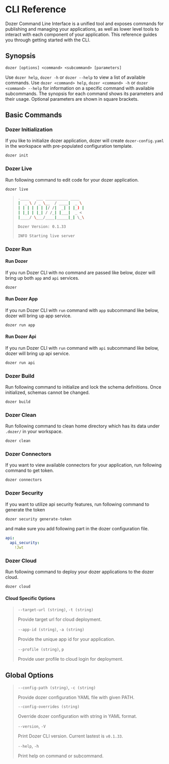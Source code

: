 # CLI Reference
Dozer Command Line Interface is a unified tool and exposes commands for publishing and managing your applications, as well as lower level tools to interact with each component of your application. This reference guides you through getting started with the CLI.

## Synopsis
```
dozer [options] <command> <subcommand> [parameters]
```
Use `dozer help`, `dozer -h` or `dozer --help` to view a list of available commands. Use `dozer <command> help`, `dozer <command> -h` or `dozer <command> --help` for information on a specific command with available subcommands. The synopsis for each command shows its parameters and their usage. Optional parameters are shown in square brackets.


## Basic Commands

### Dozer Initialization
If you like to initialize dozer application, dozer will create `dozer-config.yaml` in the workspace with pre-populated configuration template.
```bash
dozer init
```

### Dozer Live
Run following command to edit code for your dozer application. 
```bash
dozer live
```

> ```bash
> .____   ___ __________ ____
> |  _ \ / _ \__  / ____|  _ \
> | | | | | | |/ /|  _| | |_) |
> | |_| | |_| / /_| |___|  _ <
> |____/ \___/____|_____|_| \_\
> 
> Dozer Version: 0.1.33
> 
> INFO Starting live server
> ```

### Dozer Run
#### Run Dozer
If you run Dozer CLI with no command are passed like below, dozer will bring up both `app` and `api` services.
```bash
dozer
```

#### Run Dozer App
If you run Dozer CLI with `run` command with `app` subcommand like below, dozer will bring up app service.
```bash
dozer run app
```

#### Run Dozer Api
If you run Dozer CLI with `run` command with `api` subcommand like below, dozer will bring up api service.
```bash
dozer run api
```

### Dozer Build
Run following command to initialize and lock the schema definitions. Once initialized, schemas cannot be changed.
```bash
dozer build
```

### Dozer Clean
Run following command to clean home directory which has its data under `.dozer/` in your workspace.
```bash
dozer clean
```

### Dozer Connectors
If you want to view available connectors for your application, run following command to get token.
```bash
dozer connectors
```

### Dozer Security
If you want to utilize api security features, run following command to generate the token
```bash
dozer security generate-token
```

and make sure you add following part in the dozer configuration file.
```yaml
api:
  api_security:
    !Jwt
```

### Dozer Cloud
Run following command to deploy your dozer applications to the dozer cloud.
```bash
dozer cloud
```

#### Cloud Specific Options

> `--target-url (string)`, `-t (string)`
> 
> Provide target url for cloud deployment.
> 
> `--app-id (string)`, `-a (string)`
> 
> Provide the unique app id for your application.
> 
> `--profile (string)`, `p`
> 
> Provide user profile to cloud login for deployment.

## Global Options

> `--config-path (string)`, `-c (string)`
> 
> Provide dozer configuration YAML file with given PATH.
> 
> `--config-overrides (string)`
> 
> Override dozer configuration with string in YAML format.
> 
> `--version`, `-V`
> 
> Print Dozer CLI version. Current lastest is `v0.1.33`.
> 
> `--help`, `-h`
> 
> Print help on command or subcommand.
